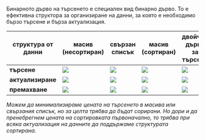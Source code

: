 Бинарното дърво на търсенето е специален вид бинарно дърво. То е ефективна структора за организиране на данни, за която е необходимо бързо търсене и бързa актуализация. 

структура от данни|масив (несортиран)|свързан списък|масив (сортиран)|двойчно дърво за търсене
----|----|----|----|----
**търсене**|<img src="https://latex.codecogs.com/svg.latex?\Theta{(n)}">|<img src="https://latex.codecogs.com/svg.latex?\Theta{(n)}">|<img src="https://latex.codecogs.com/svg.latex?\Theta{(log{n})}">|<img src="https://latex.codecogs.com/svg.latex?\Theta{(log{n})}">
**актуализиране**|<img src="https://latex.codecogs.com/svg.latex?\Theta{(1)}">|<img src="https://latex.codecogs.com/svg.latex?\Theta{(1)}">|<img src="https://latex.codecogs.com/svg.latex?\Theta{(n)}">|<img src="https://latex.codecogs.com/svg.latex?\Theta{(log{n})}">
**премахване**|<img src="https://latex.codecogs.com/svg.latex?\Theta{(n)}">|<img src="https://latex.codecogs.com/svg.latex?\Theta{(n)}">|<img src="https://latex.codecogs.com/svg.latex?\Theta{(n)}">|<img src="https://latex.codecogs.com/svg.latex?\Theta{(log{n})}">

*Можем да минимализираме цената на търсенето в масива или свързания списък, но за целта трябва да бъдат сорирани. Но дори и да пренебрегнем цената на сортировката първоначално, то трябва при всяка актуализация на данните да поддържаме структурата сортирана.*
